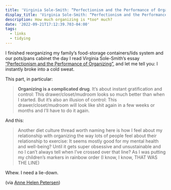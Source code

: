 ```yaml
---
title: 'Virginia Sole-Smith: “Perfectionism and the Performance of Organizing”'
display_title: 'Virginia Sole-Smith: “Perfectionism and the Performance of Organizing”'
description: How much organizing is *too* much?
date: '2022-09-21T17:12:39.703-04:00'
tags:
  - links
  - tidying
---
```


I finished reorganizing my family’s food-storage containers/lids system and our pots/pans cabinet the day I read Virginia Sole-Smith’s essay [“Perfectionism and the Performance of Organizing”](https://virginiasolesmith.substack.com/p/perfectionism-and-performance-of-organization), and let me tell you: I instantly broke into a cold sweat.

This part, in particular:

> **Organizing is a complicated drug**. It’s about instant gratification and control: This drawer/closet/mudroom looks so much better than when I started. But it’s also an illusion of control: This drawer/closet/mudroom will look like shit again in a few weeks or months and I’ll have to do it again.

And this:

> Another diet culture thread worth naming here is how I feel about my relationship with organizing the way lots of people feel about their relationship to exercise: It seems mostly good for my mental health and well-being? Until it gets super obsessive and unsustainable and no I can’t always tell when I’ve crossed over that line? As I was putting my children’s markers in rainbow order (I know, I know, THAT WAS THE LINE)

Whew. I need a lie-down.

(via [Anne Helen Petersen](https://annehelen.substack.com/p/whole-lotta-links))
